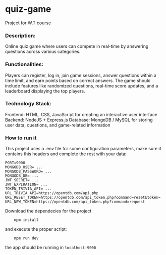# quiz-game
Project for W.T course

### Description:
Online quiz game where users can compete in real-time by answering questions across various categories. 

### Functionalities:
Players can register, log in, join game sessions, answer questions within a time limit, and earn points based on correct answers. The game should include features like randomized questions, real-time score updates, and a leaderboard displaying the top players.

### Technology Stack:
Frontend: HTML, CSS, JavaScript for creating an interactive user interface
Backend: NodeJS + Express.js 
Database: MongoDB / MySQL for storing user data, questions, and game-related information

### How to run it 
This project uses a .env file for some configuration parameters, make sure it contains this headers and complete the rest with your data:

```
PORT=9000
MONGODB_USER= ...
MONGODB_PASSWORD= ...
MONGODB_DB= ...
JWT_SECRET= ...
JWT_EXPIRATION= ...
TOKEN_TRIVIA_API= ...
URL_TRIVIA_API=https://opentdb.com/api.php
URL_RESET_TOKEN=https://opentdb.com/api_token.php?command=reset&token=
URL_NEW_TOKEN=https://opentdb.com/api_token.php?command=request
```

Download the dependecies for the project 
```
	npm install

```

and execute the proper script:

```
	npm run dev 
```

the app should be running in ```localhost:9000```
